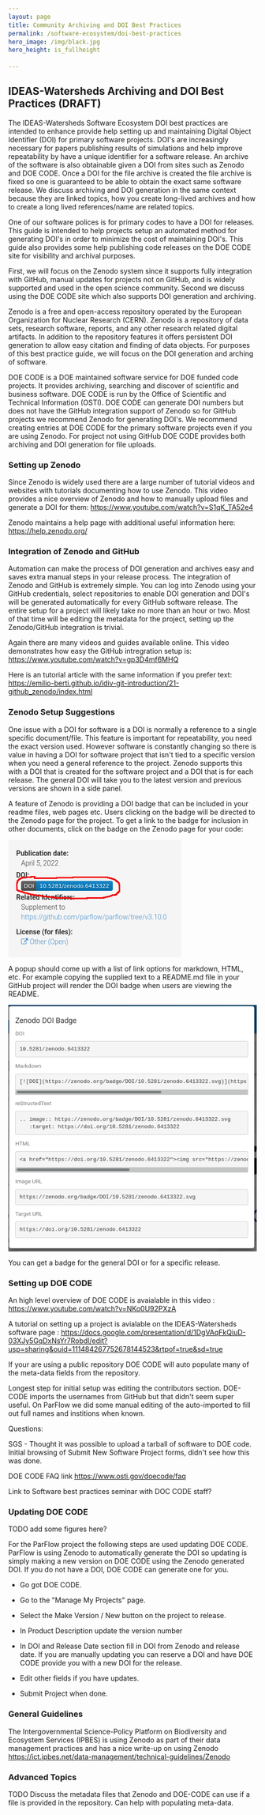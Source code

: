 ```yaml
---
layout: page
title: Community Archiving and DOI Best Practices
permalink: /software-ecosystem/doi-best-practices
hero_image: /img/black.jpg
hero_height: is_fullheight

---
```

<h2>IDEAS-Watersheds Archiving and DOI Best Practices (DRAFT)</h2>

The IDEAS-Watersheds Software Ecosystem DOI best practices are intended to enhance provide help setting up and maintaining Digital Object Identifier (DOI) for primary software projects.   DOI's are increasingly necessary for papers publishing results of simulations and help improve repeatability by have a unique identifier for a software release.   An archive of the software is also obtainable given a DOI from sites such as Zenodo and DOE CODE.   Once a DOI for the file archive is created the file archive is fixed so one is guaranteed to be able to obtain the exact same software release.   We discuss archiving and DOI generation in the same context because they are linked topics, how you create long-lived archives and how to create a long lived references/name are related topics.

One of our software polices is for primary codes to have a DOI for releases.   This guide is intended to help projects setup an automated method for generating DOI's in order to minimize the cost of maintaining DOI's.   This guide also provides some help publishing code releases on the DOE CODE site for visibility and archival purposes.

First, we will focus on the Zenodo system since it supports fully integration with GitHub, manual updates for projects not on GitHub, and is widely supported and used in the open science community.   Second we discuss using the DOE CODE site which also supports DOI generation and archiving.

Zenodo is a free and open-access repository operated by the European Organization for Nuclear Research (CERN).   Zenodo is a repository of data sets, research software, reports, and any other research related digital artifacts.   In addition to the repository features it offers persistent DOI generation to allow easy citation and finding of data objects.   For purposes of this best practice guide, we will focus on the DOI generation and arching of software.

DOE CODE is a DOE maintained software service for DOE funded code projects.   It provides archiving, searching and discover of scientific and business software.   DOE CODE is run by the Office of Scientific and Technical Information (OSTI).   DOE CODE can generate DOI numbers but does not have the GitHub integration support of Zenodo so for GitHub projects we recommend Zenodo for generating DOI's.   We recommend creating entries at DOE CODE for the primary software projects even if you are using Zenodo.  For project not using GitHub DOE CODE provides both archiving and DOI generation for file uploads.

<h3>Setting up Zenodo</h3>

Since Zenodo is widely used there are a large number of tutorial videos and websites with tutorials documenting how to use Zenodo.   This video provides a nice overview of Zenodo and how to manually upload files and generate a DOI for them:  https://www.youtube.com/watch?v=S1qK_TA52e4

Zenodo maintains a help page with additional useful information here: https://help.zenodo.org/

<h3>Integration of Zenodo and GitHub</h3>

Automation can make the process of DOI generation and archives easy and saves extra manual steps in your release process.   The integration of Zenodo and GitHub is extremely simple.   You can log into Zenodo using your GitHub credentials, select repositories to enable DOI generation and DOI's will be generated automatically for every GitHub software release.  The entire setup for a project will likely take no more than an hour or two.   Most of that time will be editing the metadata for the project, setting up the Zenodo/GitHub integration is trivial.

Again there are many videos and guides available online.   This video demonstrates how easy the GitHub intregration setup is: https://www.youtube.com/watch?v=gp3D4mf6MHQ

Here is an tutorial article with the same information if you prefer text: https://emilio-berti.github.io/idiv-git-introduction/21-github_zenodo/index.html

<h3>Zenodo Setup Suggestions</h3>

One issue with a DOI for software is a DOI is normally a reference to a single specific document/file.   This feature is important for repeatability, you need the exact version used.   However software is constantly changing so there is value in having a DOI for software project that isn't tied to a specific version when you need a general reference to the project.   Zenodo supports this with a DOI that is created for the software project and a DOI that is for each release.   The general DOI will take you to the latest version and previous versions are shown in a side panel.

A feature of Zenodo is providing a DOI badge that can be included in your readme files, web pages etc.  Users clicking on the badge will be directed to the Zenodo page for the project.  To get a link to the badge for inclusion in other documents, click on the badge on the Zenodo page for your code:

<img src="../img/code-zenodo-doi-badge-select.png" align="center"><br>

A popup should come up with a list of link options for markdown, HTML, etc.  For example copying the supplied text to a README.md file in your GitHub project will render the DOI badge when users are viewing the README.

<img src="../img/code-zenodo-doi-badge-link-options.png" align="center"><br>

You can get a badge for the general DOI or for a specific release.

<h3>Setting up DOE CODE</h3>

An high level overview of DOE CODE is avaialable in this video : https://www.youtube.com/watch?v=NKo0U92PXzA

A tutorial on setting up a project is avialable on the IDEAS-Watersheds software page :  https://docs.google.com/presentation/d/1DgVAqFkQiuD-03XJy5GqDxNsYr7Robdl/edit?usp=sharing&ouid=111484267752678144523&rtpof=true&sd=true

If your are using a public repository DOE CODE will auto populate many of the meta-data fields from the repository.

Longest step for initial setup was editing the contributors section.  DOE-CODE imports the usernames from GitHub but that didn't seem super useful.   On ParFlow we did some manual editing of the auto-imported to fill out full names and institions when known.



Questions:

SGS - Thought it was possible to upload a tarball of software to DOE code.  Initial browsing of Submit New Software Project forms, didn't see how this was done.

DOE CODE FAQ link https://www.osti.gov/doecode/faq

Link to Software best practices seminar with DOC CODE staff?

<h3>Updating DOE CODE</h3>

TODO add some figures here?

For the ParFlow project the following steps are used updating DOE CODE.  ParFlow is using Zenodo to automatically generate the DOI so updating is simply making a new version on DOE CODE using the Zenodo generated DOI.   If you do not have a DOI, DOE CODE can generate one for you.

- Go got DOE CODE.

- Go to the "Manage My Projects" page.

- Select the Make Version / New button on the project to release.

- In Product Description update the version number

- In DOI and Release Date section fill in DOI from Zenodo and release date.  If you are manually updating you can reserve a DOI and have DOE CODE provide you with a new DOI for the release.

- Edit other fields if you have updates.

- Submit Project when done.

<h3>General Guidelines</h3>

The Intergovernmental Science-Policy Platform on Biodiversity and Ecosystem Services (IPBES) is using Zenodo as part of their data management practices and has a nice write-up on using Zenodo https://ict.ipbes.net/data-management/technical-guidelines/Zenodo

<h3>Advanced Topics</h3>

TODO Discuss the metadata files that Zenodo and DOE-CODE can use if a file is provided in the repository.   Can help with populating meta-data.
